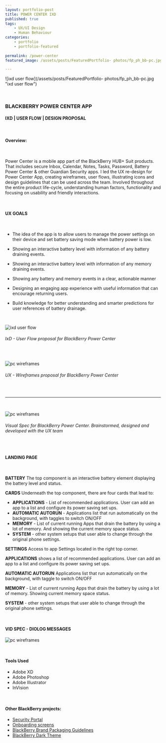 ```yaml
---
layout: portfolio-post
title: POWER CENTER IXD
published: true
tags: 
    - UX/UI Design
    - Human Behaviour
categories:
    - portfolio
    - portfolio-featured
    
permalink: /power-center
featured_image: /assets/posts/FeaturedPortfolio- photos/fp_ph_bb-pc.jpg

---
```



![ixd user flow](/assets/posts/FeaturedPortfolio- photos/fp_ph_bb-pc.jpg "ixd user flow")



<br> 

### BLACKBERRY POWER CENTER APP 


#### IXD | USER FLOW | DESIGN PROPOSAL 

<br>

#### Overview:

<br>

Power Center is a mobile app part of the BlackBerry HUB+ Suit products. That includes secure Inbox, Calendar, Notes, Tasks, Password, Battery Power Center & other Guardian Security apps. I led the UX re-design for Power Center App, creating wireframes, user flows, illustrating icons and design guidelines that can be used across the team. 
Involved throughout the entire product life-cycle, understanding human factors, functionality and focusing on usability and friendly interactions. 

<br>


#### UX GOALS 

<br>

-  The idea of the app is to allow users to manage the power settings on their device and set battery saving mode when battery power is low.

-  Showing an interactive battery level with information of any battery draining events. 

-  Showing an interactive battery level with information of any memory draining events. 

-  Showing any battery and memory events in a clear, actionable manner 

-  Designing an engaging app experience with useful information that can encourage returning users.

-  Build knowledge for better understanding and smarter predictions for user references of battery drainage. 


<br>



![ixd user flow](assets/posts/2021-06-31-p_bb-power_centre/ixd-userflow.png "ixd user flow")
###### IxD - User Flow proposal for BlackBerry Power Center

<br>

![pc wireframes](assets/posts/2021-06-31-p_bb-power_centre/all-wireframes.png "pc wireframes")
###### UX - Wireframes proposal for BlackBerry Power Center



<br>

__________________________

<br> 

![pc wireframes](assets/posts/2021-06-31-p_bb-power_centre/landingpage-spec.png "pc wireframes")
###### Visual Spec for BlackBerry Power Center. Brainstormed, designed and developed with the UX team

<br>

#### LANDING PAGE 

<br>

**BATTERY**  The top component is an interactive battery element displaying the battery level and status.


**CARDS** Underneath the top component, there are four cards that lead to: 


-  **APPLICATIONS** - List of recommended applications. User can add an app to a list and configure its power
saving set ups.
-  **AUTOMATIC AUTORUN**  - Applications list that run automatically on the background, with taggles to switch ON/OFF
-  **MEMORY** - List of current running Apps that drain the battery by using a lot of memory. And showing the current memory space status.
-  **SYSTEM** - other system setups that user able to change through the original phone settings.


**SETTINGS** Access to app Settings located in the right top corner.


**APPLICATIONS** shows a list of recommended applications.
User can add an app to a list and configure its power saving set ups.


**AUTOMATIC AUTORUN** Applications list that run automatically on the background, with taggle to switch ON/OFF


**MEMORY** - List of current running Apps that drain the battery by using a lot of memory.
Showing current memory space status.


**SYSTEM** - other system setups that user able to change
through the original phone settings.


<br>


#### VID SPEC - DIOLOG MESSAGES


![pc wireframes](assets/posts/2021-06-31-p_bb-power_centre/bb-pc-dialog.png "pc wireframes")


<br>


#### Tools Used 

-  Adobe XD 
-  Adobe Photoshop
-  Adobe Illustrator
-  InVision 


<br>

#### Other BlackBerry projects:


- [Security Portal](/design-guidelines)
- [Onboarding screens](/empty-data)
- [BlackBerry Brand Packaging Guidelines](/bb-brand) 
- [BlackBerry Dark Theme](/dark-theme) 
